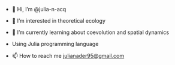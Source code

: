 - 👋 Hi, I’m @julia-n-acq
- 👀 I’m interested in theoretical ecology
- 🌱 I’m currently learning about coevolution and spatial dynamics 
- Using Julia programming language

- 📫 How to reach me julianader95@gmail.com

<!---
julia-n-acq/julia-n-acq is a ✨ special ✨ repository because its `README.md` (this file) appears on your GitHub profile.
You can click the Preview link to take a look at your changes.
--->
